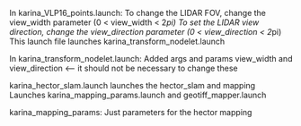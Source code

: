 In karina_VLP16_points.launch:
  To change the LIDAR FOV, change the view_width parameter (0 < view_width < 2*pi)
  To set the LIDAR view direction, change the view_direction parameter (0 < view_direction < 2*pi)
  This launch file launches karina_transform_nodelet.launch

In karina_transform_nodelet.launch:
  Added args and params view_width and view_direction <-- it should not be necessary to change these
  
karina_hector_slam.launch launches the hector_slam and mapping
  Launches karina_mapping_params.launch and geotiff_mapper.launch
  
karina_mapping_params:
  Just parameters for the hector mapping
